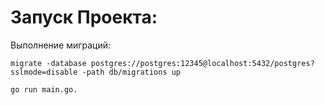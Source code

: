 # Запуск Проекта:

Выполнение миграций:
```shell
migrate -database postgres://postgres:12345@localhost:5432/postgres?sslmode=disable -path db/migrations up
```

```shell
go run main.go.
```